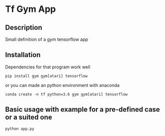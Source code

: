 # Tf Gym App

## Description

Small definition of a gym tensorflow app

## Installation

Dependencies for that program work well

```
pip install gym gym[atari] tensorflow
```

or you can made an python environment with anaconda

```
conda create -n tf python=3.6 gym gym[atari] tensorflow
```

## Basic usage with example for a pre-defined case or a suited one

```
python app.py
```